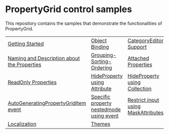 # PropertyGrid control samples

This repository contains the samples that demonstrate the functionalities of PropertyGrid.

<table>
 <tr>
  <td><a href="Samples/Common">Getting Started</a></td>
  <td><a href="Samples/BindingObject">Object Binding</a></td>
  <td><a href="Samples/CategoryEditor">CategoryEditor Support</a></td>
  <td><a href="Samples/CustomEditor">CustomEditor Support</a></td>  
  </tr>
  <tr>
  <td><a href="Samples/Name-Description">Naming and Description about the Properties</a></td>
  <td><a href="Samples/Grouping-Sorting-Ordering">Grouping-Sorting-Ordering</a></td>
  <td><a href="Samples/Attached-properties">Attached Properties</a></td>
  <td><a href="Samples/Nested_Properties">Nested Properties</a></td> 
  </tr>
  <tr>
  <td><a href="Samples/ReadOnlyProperty">ReadOnly Properties</a></td>
  <td><a href="Samples/HidePropertyByAttribute">HideProperty using Attribute</a></td>
  <td><a href="Samples/HidePropertyByCollection">HideProperty using Collection</a></td>
  <td><a href="Samples/Apperance">Apperance</a></td>  
 </tr>
 <tr>
  <td><a href="Samples/AutoGeneratingPropertyGridItem event">AutoGeneratingPropertyGridItem event</a></td>
  <td><a href="Samples/AutoGeneratingPropertyGridItem_NestedMode">Specific property nestedmode using event</a></td>
  
  <td><a href="Samples/Mask_Attributes">Restrict input using MaskAttributes</a></td>
  <td><a href="Samples/Mask_Editors">Restrict input using MaskEditor</a></td>
 </tr>
 <tr>
 <td><a href="Samples/Localization">Localization</a></td>
 <td><a href="Samples/Themes">Themes</a></td>
 </tr>
</table>
